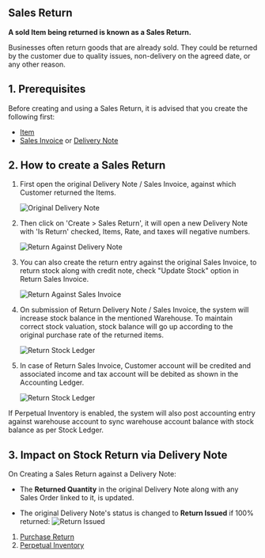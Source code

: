 ## Sales Return

**A sold Item being returned is known as a Sales Return.**

Businesses often return goods that are already sold. They could be returned by the customer due to quality issues, non-delivery on the agreed date, or any other reason.

## 1\. Prerequisites

Before creating and using a Sales Return, it is advised that you create the following first:

*   [Item](https://docs.erpnext.com/docs/v13/user/manual/en/stock/item)
*   [Sales Invoice](https://docs.erpnext.com/docs/v13/user/manual/en/accounts/sales-invoice) or [Delivery Note](https://docs.erpnext.com/docs/v13/user/manual/en/stock/delivery-note)

## 2\. How to create a Sales Return

1.  First open the original Delivery Note / Sales Invoice, against which Customer returned the Items.
    
    ![Original Delivery Note](https://docs.erpnext.com/files/sales-return-original-delivery-note.png)
    
2.  Then click on 'Create > Sales Return', it will open a new Delivery Note with 'Is Return' checked, Items, Rate, and taxes will negative numbers.
    
    ![Return Against Delivery Note](https://docs.erpnext.com/files/sales-return-against-delivery-note.png)
    
3.  You can also create the return entry against the original Sales Invoice, to return stock along with credit note, check "Update Stock" option in Return Sales Invoice.
    
    ![Return Against Sales Invoice](https://docs.erpnext.com/files/sales-return-against-sales-invoice.png)
    
4.  On submission of Return Delivery Note / Sales Invoice, the system will increase stock balance in the mentioned Warehouse. To maintain correct stock valuation, stock balance will go up according to the original purchase rate of the returned items.
    
    ![Return Stock Ledger](https://docs.erpnext.com/files/sales-return-stock-ledger.png)
    
5.  In case of Return Sales Invoice, Customer account will be credited and associated income and tax account will be debited as shown in the Accounting Ledger.
    
    ![Return Stock Ledger](https://docs.erpnext.com/files/sales-return-general-ledger.png)
    

If Perpetual Inventory is enabled, the system will also post accounting entry against warehouse account to sync warehouse account balance with stock balance as per Stock Ledger.

## 3\. Impact on Stock Return via Delivery Note

On Creating a Sales Return against a Delivery Note:

*   The **Returned Quantity** in the original Delivery Note along with any Sales Order linked to it, is updated.
    
*   The original Delivery Note's status is changed to **Return Issued** if 100% returned: ![Return Issued](https://docs.erpnext.com/files/sales-return-issue.png)
    

1.  [Purchase Return](https://docs.erpnext.com/docs/v13/user/manual/en/stock/purchase-return)
2.  [Perpetual Inventory](https://docs.erpnext.com/docs/v13/user/manual/en/stock/perpetual-inventory)